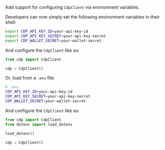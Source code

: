 Add support for configuring `CdpClient` via environment variables.

Developers can now simply set the following environment variables in their shell:

```bash
export CDP_API_KEY_ID=your-api-key-id
export CDP_API_KEY_SECRET=your-api-key-secret
export CDP_WALLET_SECRET=your-wallet-secret
```

And configure the `CdpClient` like so:

```python
from cdp import CdpClient

cdp = CdpClient()
```

Or, load from a `.env` file:

```bash
# .env
CDP_API_KEY_ID=your-api-key-id
CDP_API_KEY_SECRET=your-api-key-secret
CDP_WALLET_SECRET=your-wallet-secret
```

And configure the `CdpClient` like so:

```python
from cdp import CdpClient
from dotenv import load_dotenv

load_dotenv()

cdp = CdpClient()
```
